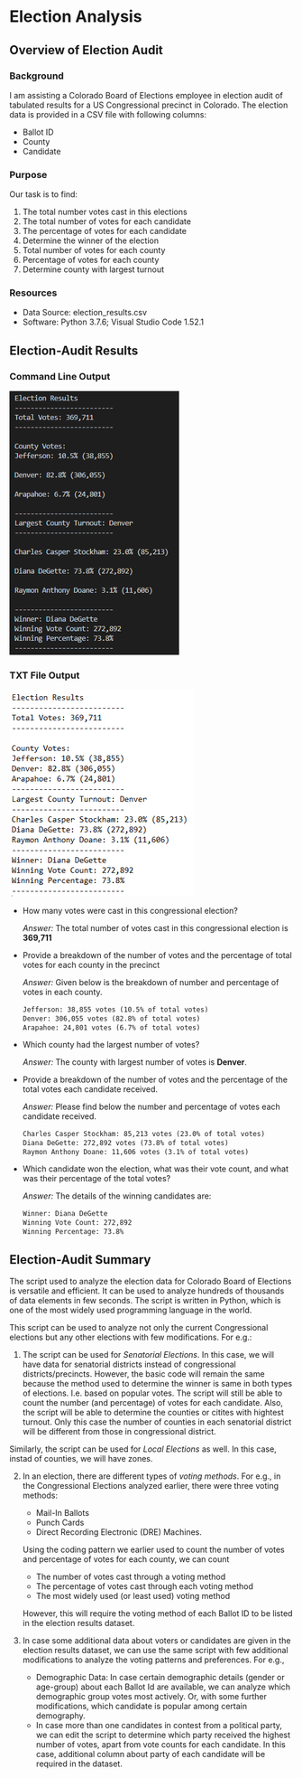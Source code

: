 # Election Analysis

## Overview of Election Audit

### Background
I am assisting a Colorado Board of Elections employee in election audit of tabulated results for a US Congressional precinct in Colorado. The election data is provided in a CSV file with following columns:

* Ballot ID
* County
* Candidate

### Purpose
 Our task is to find:
1. The total number votes cast in this elections
2. The total number of votes for each candidate
3. The percentage of votes for each candidate
4. Determine the winner of the election
5. Total number of votes for each county
6. Percentage of votes for each county
7. Determine county with largest turnout   

### Resources
- Data Source: election_results.csv
- Software: Python 3.7.6; Visual Studio Code 1.52.1
## Election-Audit Results

### Command Line Output

![terminal_output](./images/terminal_output.PNG)

### TXT File Output

![notepad_output](./images/notepad_output.PNG)

* How many votes were cast in this congressional election?
   
    *Answer:* The total number of votes cast in this congressional election is **369,711**
    

* Provide a breakdown of the number of votes and the percentage of total votes for each county in the precinct

    *Answer:* Given below is the breakdown of number and percentage of votes in each county.

    ```
    Jefferson: 38,855 votes (10.5% of total votes)
    Denver: 306,055 votes (82.8% of total votes)
    Arapahoe: 24,801 votes (6.7% of total votes)
    ```
* Which county had the largest number of votes?

    *Answer:* The county with largest number of votes is **Denver**.

* Provide a breakdown of the number of votes and the percentage of the total votes each candidate received.

    *Answer:* Please find below the number and percentage of votes each candidate received.

    ```
    Charles Casper Stockham: 85,213 votes (23.0% of total votes)
    Diana DeGette: 272,892 votes (73.8% of total votes)
    Raymon Anthony Doane: 11,606 votes (3.1% of total votes)
    ```

* Which candidate won the election, what was their vote count, and what was their percentage of the total votes?

   *Answer:* The details of the winning candidates are:
    ```
    Winner: Diana DeGette
    Winning Vote Count: 272,892
    Winning Percentage: 73.8%
    ```
## Election-Audit Summary

The script used to analyze the election data for Colorado Board of Elections is versatile and efficient. It can be used to analyze hundreds of thousands of data elements in few seconds. The script is written in Python, which is one of the most widely used programming language in the world. 

This script can be used to analyze not only the current Congressional elections but any other elections with few modifications. For e.g.:

 1. The script can be used for *Senatorial Elections*. In this case, we will have data for  senatorial districts instead of congressional districts/precincts. However, the basic code will remain the same because the method used to determine the winner is same in both types of elections. I.e. based on popular votes. The script will still be able to count the number (and percentage) of votes for each candidate. Also, the script will be able to determine the counties or citites with hightest turnout. Only this case the number of counties in each senatorial district will be different from those in congressional district.
 
 Similarly, the script can be used for *Local Elections* as well. In this case, instad of counties, we will have zones. 

 2. In an election, there are different types of *voting methods*. For e.g., in the Congressional Elections analyzed earlier, there were three voting methods: 
    * Mail-In Ballots 
    * Punch Cards 
    * Direct Recording Electronic (DRE) Machines.  

    Using the coding pattern we earlier used to count the number of votes and percentage of votes for each county, we can count 
    
    * The number of votes cast through a voting method
    * The percentage of votes cast through each voting method
    * The most widely used (or least used) voting method 
    
    However, this will require the voting method of each Ballot ID to be listed in the election results dataset.

3. In case some additional data about voters or candidates are given in the election results dataset, we can use the same script with few additional modifications to analyze the voting patterns and preferences. For e.g.,

    * Demographic Data: In case certain demographic details (gender or age-group) about each Ballot Id are available, we can analyze which demographic group votes most actively. Or, with some further modifications, which candidate is popular among certain demography.
    * In case more than one candidates in contest from a political party, we can edit the script to determine which party received the highest number of votes, apart from vote counts for each candidate. In this case, additional column about party of each candidate will be required in the dataset. 



